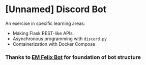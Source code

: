 # [Unnamed] Discord Bot

An exercise in specific learning areas:
 - Making Flask REST-like APIs
 - Asynchronous programming with `discord.py`
 - Containerization with Docker Compose


### Thanks to [EM Felix Bot](https://github.come/engineer-man/felix) for foundation of bot structure